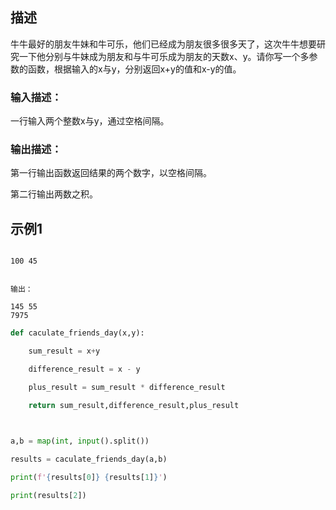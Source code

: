 ## 描述

牛牛最好的朋友牛妹和牛可乐，他们已经成为朋友很多很多天了，这次牛牛想要研究一下他分别与牛妹成为朋友和与牛可乐成为朋友的天数x、y。请你写一个多参数的函数，根据输入的x与y，分别返回x+y的值和x-y的值。

  

### 输入描述：

一行输入两个整数x与y，通过空格间隔。

### 输出描述：

第一行输出函数返回结果的两个数字，以空格间隔。

第二行输出两数之积。

## 示例1

```输入：

100 45


输出：

145 55
7975
```

```python
def caculate_friends_day(x,y):

	sum_result = x+y

	difference_result = x - y

	plus_result = sum_result * difference_result

	return sum_result,difference_result,plus_result

  

a,b = map(int, input().split())

results = caculate_friends_day(a,b)

print(f'{results[0]} {results[1]}')

print(results[2])
```